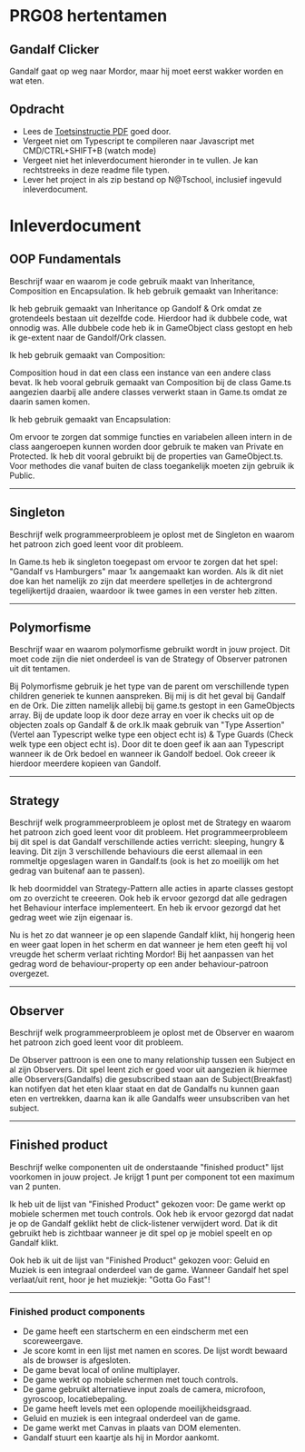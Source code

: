 # PRG08 hertentamen

## Gandalf Clicker

Gandalf gaat op weg naar Mordor, maar hij moet eerst wakker worden en wat eten.

## Opdracht

- Lees de [Toetsinstructie PDF](hertentamen_gandalf_2018_2019_instructie.pdf) goed door.
- Vergeet niet om Typescript te compileren naar Javascript met CMD/CTRL+SHIFT+B (watch mode)
- Vergeet niet het inleverdocument hieronder in te vullen. Je kan rechtstreeks in deze readme file typen.
- Lever het project in als zip bestand op N@Tschool, inclusief ingevuld inleverdocument.

# Inleverdocument

## OOP Fundamentals

Beschrijf waar en waarom je code gebruik maakt van Inheritance, Composition en Encapsulation.
Ik heb gebruik gemaakt van Inheritance:

Ik heb gebruik gemaakt van Inheritance op Gandolf & Ork omdat ze grotendeels bestaan uit dezelfde code. Hierdoor had ik dubbele code, wat onnodig was. Alle dubbele code heb ik in GameObject class gestopt en heb ik ge-extent naar de Gandolf/Ork classen.


Ik heb gebruik gemaakt van Composition:

Composition houd in dat een class een instance van een andere class bevat. Ik heb vooral gebruik gemaakt van Composition bij de class Game.ts aangezien daarbij alle andere classes verwerkt staan in Game.ts omdat ze daarin samen komen. 


Ik heb gebruik gemaakt van Encapsulation:

Om ervoor te zorgen dat sommige functies en variabelen alleen intern in de class aangeroepen kunnen worden door gebruik te maken van Private en Protected. Ik heb dit vooral gebruikt bij de properties van GameObject.ts. Voor methodes die vanaf buiten de class toegankelijk moeten zijn gebruik ik Public. 


---

## Singleton

Beschrijf welk programmeerprobleem je oplost met de Singleton en waarom het patroon zich goed leent voor dit probleem.

In Game.ts heb ik singleton toegepast om ervoor te zorgen dat het spel: "Gandalf vs Hamburgers" maar 1x aangemaakt kan worden. Als ik dit niet doe kan het namelijk zo zijn dat meerdere spelletjes in de achtergrond tegelijkertijd draaien, waardoor ik twee games in een verster heb zitten. 

---

## Polymorfisme

Beschrijf waar en waarom polymorfisme gebruikt wordt in jouw project. Dit moet code zijn die niet onderdeel is van de Strategy of Observer patronen uit dit tentamen.

Bij Polymorfisme gebruik je het type van de parent om verschillende typen children generiek te kunnen aanspreken. Bij mij is dit het geval bij Gandalf en de Ork. Die zitten namelijk allebij bij game.ts gestopt in een GameObjects array. Bij de update loop ik door deze array en voer ik checks uit op de objecten zoals op Gandalf & de ork.Ik maak gebruik van "Type Assertion" (Vertel aan Typescript welke type een object echt is) & Type Guards (Check welk type een object echt is). Door dit te doen geef ik aan aan Typescript wanneer ik de Ork bedoel en wanneer ik Gandolf bedoel. Ook creeer ik hierdoor meerdere kopieen van Gandolf. 

---

## Strategy

Beschrijf welk programmeerprobleem je oplost met de Strategy en waarom het patroon zich goed leent voor dit probleem.
Het programmeerprobleem bij dit spel is dat Gandalf verschillende acties verricht: sleeping, hungry & leaving. Dit zijn 3 verschillende behaviours die eerst allemaal in een rommeltje opgeslagen waren in Gandalf.ts (ook is het zo moeilijk om het gedrag van buitenaf aan te passen). 

Ik heb doormiddel van Strategy-Pattern alle acties in aparte classes gestopt om zo overzicht te creeeren. Ook heb ik ervoor gezorgd dat alle gedragen het Behaviour interface implementeert. En heb ik ervoor gezorgd dat het gedrag weet wie zijn eigenaar is.

Nu is het zo dat wanneer je op een slapende Gandalf klikt, hij hongerig heen en weer gaat lopen in het scherm en dat wanneer je hem eten geeft hij vol vreugde het scherm verlaat richting Mordor! Bij het aanpassen van het gedrag word de behaviour-property op een ander behaviour-patroon overgezet.


---

## Observer

Beschrijf welk programmeerprobleem je oplost met de Observer en waarom het patroon zich goed leent voor dit probleem.

De Observer pattroon is een one to many relationship tussen een Subject en al zijn Observers. Dit spel leent zich er goed voor uit aangezien ik hiermee alle Observers(Gandalfs) die gesubscribed staan aan de Subject(Breakfast) kan notifyen dat het eten klaar staat en dat de Gandalfs nu kunnen gaan eten en vertrekken, daarna kan ik alle Gandalfs weer unsubscriben van het subject. 

---

## Finished product

Beschrijf welke componenten uit de onderstaande "finished product" lijst voorkomen in jouw project. Je krijgt 1 punt per component tot een maximum van 2 punten.

Ik heb uit de lijst van "Finished Product" gekozen voor: De game werkt op mobiele schermen met touch controls. Ook heb ik ervoor gezorgd dat nadat je op de Gandalf geklikt hebt de click-listener verwijdert word. Dat ik dit gebruikt heb is zichtbaar wanneer je dit spel op je mobiel speelt en op Gandalf klikt.

Ook heb ik uit de lijst van "Finished Product" gekozen voor: Geluid en Muziek is een integraal onderdeel van de game.
Wanneer Gandalf het spel verlaat/uit rent, hoor je het muziekje: "Gotta Go Fast"!

---

### Finished product components

- De game heeft een startscherm en een eindscherm met een scoreweergave.
- Je score komt in een lijst met namen en scores. De lijst wordt bewaard als de browser is afgesloten. 
- De game bevat local of online multiplayer.
- De game werkt op mobiele schermen met touch controls.
- De game gebruikt alternatieve input zoals de camera, microfoon, gyroscoop, locatiebepaling.
- De game heeft levels met een oplopende moeilijkheidsgraad.
- Geluid en muziek is een integraal onderdeel van de game.
- De game werkt met Canvas in plaats van DOM elementen.
- Gandalf stuurt een kaartje als hij in Mordor aankomt.
